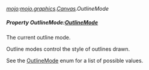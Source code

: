 _[mojo](../../modules/mojo/mojo-module.md):[mojo.graphics](../../modules/mojo/mojo-graphics.md).[Canvas](../../modules/mojo/mojo-graphics-canvas.md).OutlineMode_
##### Property OutlineMode:[OutlineMode](../../modules/mojo/mojo-graphics-outlinemode.md)
The current outline mode.

Outline modes control the style of outlines drawn.

See the [OutlineMode](mojo-graphics-canvas-outlinemode.md) enum for a list of possible values.
